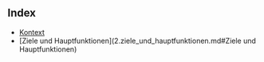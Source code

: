 ## Index

- [Kontext](1.kontext.md#kontext)
- [Ziele und Hauptfunktionen](2.ziele_und_hauptfunktionen.md#Ziele und Hauptfunktionen)

